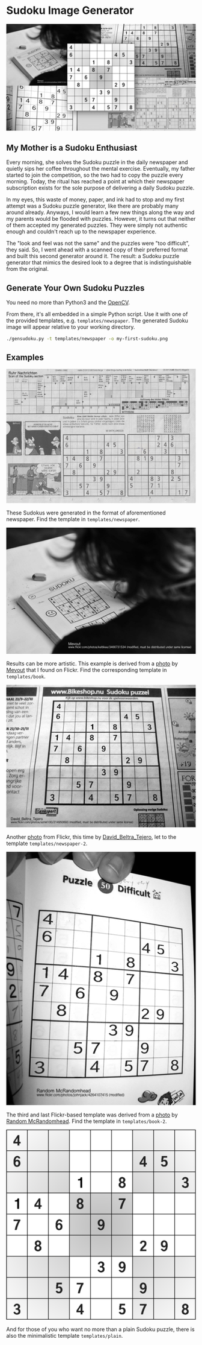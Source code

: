 # Sudoku Image Generator

![Examples Banner](./examples/collage.png)

## My Mother is a Sudoku Enthusiast

Every morning, she solves the Sudoku puzzle in the daily newspaper and quietly sips her coffee throughout the mental exercise.
Eventually, my father started to join the competition, so the two had to copy the puzzle every morning.
Today, the ritual has reached a point at which their newspaper subscription exists for the sole purpose of delivering a daily Sudoku puzzle.

In my eyes, this waste of money, paper, and ink had to stop and my first attempt was a Sudoku puzzle generator, like there are probably many around already.
Anyways, I would learn a few new things along the way and my parents would be flooded with puzzles.
However, it turns out that neither of them accepted my generated puzzles.
They were simply not authentic enough and couldn't reach up to the newspaper experience.

The "look and feel was not the same" and the puzzles were "too difficult", they said.
So, I went ahead with a scanned copy of their preferred format and built this second generator around it.
The result: a Sudoku puzzle generator that mimics the desired look to a degree that is indistinguishable from the original.

## Generate Your Own Sudoku Puzzles

You need no more than Python3 and the [OpenCV](https://pypi.org/project/opencv-python).

From there, it's all embedded in a simple Python script.
Use it with one of the provided templates, e.g. `templates/newspaper`.
The generated Sudoku image will appear relative to your working directory.

```sh
./gensudoku.py -t templates/newspaper -o my-first-sudoku.png
```

## Examples

![Newspaper Example Sudoku](./examples/newspaper-example-sudoku.png)

These Sudokus were generated in the format of aforementioned newspaper.
Find the template in `templates/newspaper`.

![Book Example Sudoku](./examples/book-example-sudoku.png)

Results can be more artistic.
This example is derived from a [photo](https://flickr.com/photos/keltikee/3466731534) by [Mevout](https://flickr.com/photos/keltikee) that I found on Flickr.
Find the corresponding template in `templates/book`.

![Newspaper Example Sudoku (2)](./examples/newspaper-2-example-sudoku.png)

Another [photo](https://flickr.com/photos/azriel100/214950693) from Flickr, this time by [David_Beltra_Tejero](https://flickr.com/photos/azriel100/), let to the template `templates/newspaper-2`.

![Book Example Sudoku (2)](./examples/book-2-example-sudoku.png)

The third and last Flickr-based template was derived from a [photo](https://www.flickr.com/photos/johnjack/4264107415) by [Random McRandomhead](https://www.flickr.com/photos/johnjack).
Find the template in `templates/book-2`.

![Plain Example Sudoku](./examples/plain-example-sudoku.png)

And for those of you who want no more than a plain Sudoku puzzle, there is also the minimalistic template `templates/plain`.

